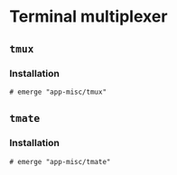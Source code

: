 # Terminal multiplexer

## `tmux`

### Installation

```ShellSession
# emerge "app-misc/tmux"
```

## `tmate`

### Installation

```ShellSession
# emerge "app-misc/tmate"
```

